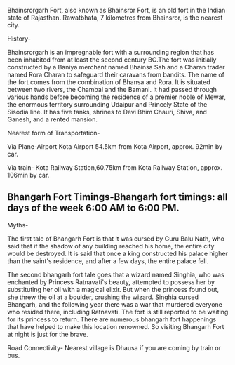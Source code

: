 Bhainsrorgarh Fort, also known as Bhainsror Fort, is an old fort in the
Indian state of Rajasthan. Rawatbhata, 7 kilometres from Bhainsror, is
the nearest city.

History-

Bhainsrorgarh is an impregnable fort with a surrounding region that has
been inhabited from at least the second century BC.The fort was
initially constructed by a Baniya merchant named Bhainsa Sah and a
Charan trader named Rora Charan to safeguard their caravans from
bandits. The name of the fort comes from the combination of Bhansa and
Rora. It is situated between two rivers, the Chambal and the Bamani. It
had passed through various hands before becoming the residence of a
premier noble of Mewar, the enormous territory surrounding Udaipur and
Princely State of the Sisodia line. It has five tanks, shrines to Devi
Bhim Chauri, Shiva, and Ganesh, and a rented mansion.

Nearest form of Transportation-

Via Plane-Airport Kota Airport 54.5km from Kota Airport, approx. 92min
by car.

Via train- Kota Railway Station,60.75km from Kota Railway Station,
approx. 106min by car.

Bhangarh Fort Timings-Bhangarh fort timings: all days of the week 6:00 AM to 6:00 PM.
-------------------------------------------------------------------------------------

Myths-

The first tale of Bhangarh Fort is that it was cursed by Guru Balu Nath,
who said that if the shadow of any building reached his home, the entire
city would be destroyed. It is said that once a king constructed his
palace higher than the saint's residence, and after a few days, the
entire palace fell.

The second bhangarh fort tale goes that a wizard named Singhia, who was
enchanted by Princess Ratnavati's beauty, attempted to possess her by
substituting her oil with a magical elixir. But when the princess found
out, she threw the oil at a boulder, crushing the wizard. Singhia cursed
Bhangarh, and the following year there was a war that murdered everyone
who resided there, including Ratnavati. The fort is still reported to be
waiting for its princess to return. There are numerous bhangarh fort
happenings that have helped to make this location renowned. So visiting
Bhangarh Fort at night is just for the brave.

Road Connectivity- Nearest village is Dhausa if you are coming by train
or bus.
